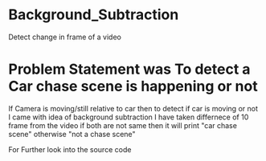 # Background_Subtraction
Detect change in frame of a video

# Problem Statement was To detect a Car chase scene is happening or not

If Camera is moving/still relative to car then to detect if car is moving or not I came with idea of background subtraction
I have taken differnece of 10 frame from the video if both are not same then it will print "car chase scene" otherwise "not a chase scene"

For Further look into the source code

